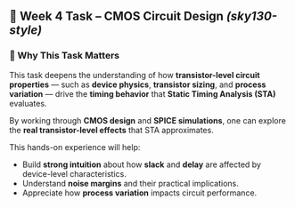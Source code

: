 ## 🧾 Week 4 Task – CMOS Circuit Design *(sky130-style)*

### 📌 Why This Task Matters

This task deepens the understanding of how **transistor-level circuit properties** — such as **device physics**, **transistor sizing**, and **process variation** — drive the **timing behavior** that **Static Timing Analysis (STA)** evaluates.

By working through **CMOS design** and **SPICE simulations**, one can explore the **real transistor-level effects** that STA approximates.

This hands-on experience will help:

* Build **strong intuition** about how **slack** and **delay** are affected by device-level characteristics.
* Understand **noise margins** and their practical implications.
* Appreciate how **process variation** impacts circuit performance.
